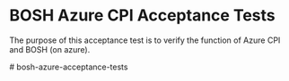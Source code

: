 # BOSH Azure CPI Acceptance Tests

The purpose of this acceptance test is to verify the function of Azure CPI and BOSH (on azure).

#   b o s h - a z u r e - a c c e p t a n c e - t e s t s  
 